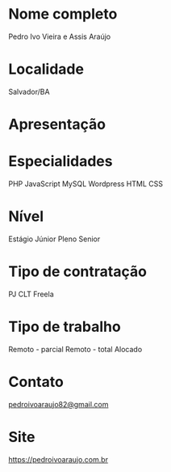 # Nome completo
Pedro Ivo Vieira e Assis Araújo

# Localidade
Salvador/BA

# Apresentação

# Especialidades
PHP
JavaScript
MySQL
Wordpress
HTML
CSS

# Nível
Estágio
Júnior
Pleno
Senior

# Tipo de contratação
PJ
CLT
Freela

# Tipo de trabalho
Remoto - parcial
Remoto - total
Alocado

# Contato
pedroivoaraujo82@gmail.com

# Site
https://pedroivoaraujo.com.br
